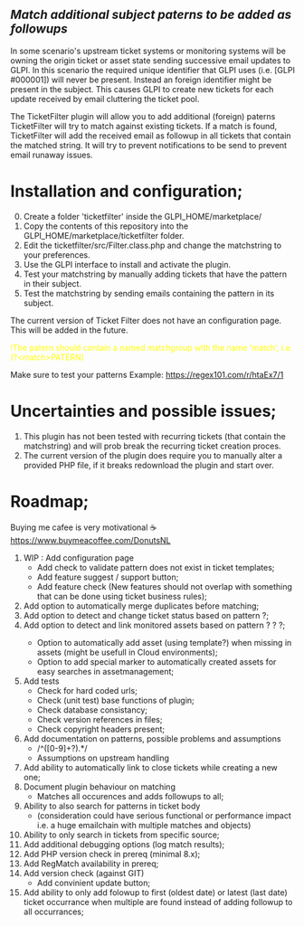 ## _Match additional subject paterns to be added as followups_

In some scenario's upstream ticket systems or monitoring systems will be owning the origin ticket or asset state sending successive email updates to GLPI. In this scenario the required unique identifier that GLPI uses (i.e. [GLPI #000001]) will never be present. Instead an foreign identifier might be present in the subject. This causes GLPI to create new tickets for each update received by email cluttering the ticket pool. 

The TicketFilter plugin will allow you to add additional (foreign) paterns TicketFilter will try to match against existing tickets. If a match is found, TicketFilter will add the received email as followup in all tickets that contain the matched string. It will try to prevent notifications to be send to prevent email runaway issues.

# Installation and configuration;
0. Create a folder 'ticketfilter' inside the GLPI_HOME/marketplace/
1. Copy the contents of this repository into the GLPI_HOME/marketplace/ticketfilter folder.
2. Edit the ticketfilter/src/Filter.class.php and change the matchstring to your preferences.
3. Use the GLPI interface to install and activate the plugin.
4. Test your matchstring by manually adding tickets that have the pattern in their subject.
5. Test the matchstring by sending emails containing the pattern in its subject.

The current version of Ticket Filter does not have an configuration page. 
This will be added in the future.

<span style="color:yellow">!The patern should contain a named matchgroup with the name 'match', i.e. (?&lt;match>PATERN)</span>

Make sure to test your patterns
Example: https://regex101.com/r/htaEx7/1

# Uncertainties and possible issues;
1.  This plugin has not been tested with recurring tickets (that contain the matchstring) and will prob break the recurring ticket creation proces.
2.  The current version of the plugin does require you to manually alter a provided PHP file, if it breaks redownload the plugin and start over.

# Roadmap;
Buying me cafee is very motivational ☕
https://www.buymeacoffee.com/DonutsNL

1. WIP : Add configuration page
    - Add check to validate pattern does not exist in ticket templates;
    - Add feature suggest / support button;
    - Add feature check (New features should not overlap with something that can be done using ticket business rules);
2. Add option to automatically merge duplicates before matching;
3. Add option to detect and change ticket status based on pattern ?<status>;
4. Add option to detect and link monitored assets based on pattern ?<computer> ?<device> ?<etx>;
    - Option to automatically add asset (using template?) when missing in assets (might be usefull in Cloud environments);
    - Option to add special marker to automatically created assets for easy searches in assetmanagement;
5. Add tests
    - Check for hard coded urls;
    - Check (unit test) base functions of plugin;
    - Check database consistancy;
    - Check version references in files;
    - Check copyright headers present;
6. Add documentation on patterns, possible problems and assumptions
    - /^([0-9]+?).*/
    - Assumptions on upstream handling
7. Add ability to automatically link to close tickets while creating a new one;
8. Document plugin behaviour on matching
    - Matches all occurences and adds followups to all;
9. Ability to also search for patterns in ticket body 
    - (consideration could have serious functional or performance impact i.e. a huge emailchain with multiple matches and objects)
10. Ability to only search in tickets from specific source;
11. Add additional debugging options (log match results);
12. Add PHP version check in prereq (minimal 8.x);
13. Add RegMatch availability in prereq;
14. Add version check (against GIT)
    - Add convinient update button;
15. Add ability to only add folowup to first (oldest date) or latest (last date) ticket occurrance when multiple are found instead of adding followup to all occurrances;


